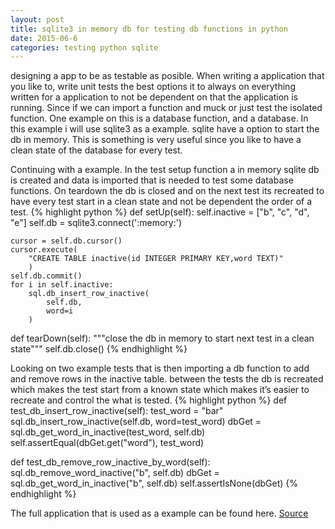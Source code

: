 ```yaml
---
layout: post
title: sqlite3 in memory db for testing db functions in python
date: 2015-06-6
categories: testing python sqlite
---
```


designing a app to be as testable as posible. When writing a application that you like to, write unit tests the best options it to always on everything written for a application to not be dependent on that the application is running. Since if we can import a function and muck or just test the isolated function. One example on this is a database function, and a database. In this example i will use sqlite3 as a example. sqlite have a option to start the db in memory. This is something is very useful since you like to have a clean state of the database for every test. 

Continuing with a example. In the test setup function a in memory sqlite db is created and data is imported that is needed to test some database functions. On teardown the db is closed and on the next test its recreated to have every test start in a clean state and not be dependent the order of a test. 
{% highlight python %}
def setUp(self):
    self.inactive = ["b", "c", "d", "e"]
    self.db = sqlite3.connect(':memory:')

    cursor = self.db.cursor()
    cursor.execute(
        "CREATE TABLE inactive(id INTEGER PRIMARY KEY,word TEXT)"
        )
    self.db.commit()
    for i in self.inactive:
        sql.db_insert_row_inactive(
            self.db,
            word=i
        )

def tearDown(self):
    """close the db in memory to start next test in a clean state"""
    self.db.close()
{% endhighlight %}

Looking on two example tests that is then importing a db function to add and remove rows in the inactive table. between the tests the db is recreated which makes the test start from a known state which makes it’s easier to recreate and control the what is tested.
{% highlight python %}
def test_db_insert_row_inactive(self):
    test_word = "bar"
    sql.db_insert_row_inactive(self.db, word=test_word)
    dbGet = sql.db_get_word_in_inactive(test_word, self.db)
    self.assertEqual(dbGet.get("word"), test_word)

def test_db_remove_row_inactive_by_word(self):
    sql.db_remove_word_inactive("b", self.db)
    dbGet = sql.db_get_word_in_inactive("b", self.db)
    self.assertIsNone(dbGet)
{% endhighlight %}

The full application that is used as a example can be found here. [Source](https://github.com/mad01/url-shortener)
